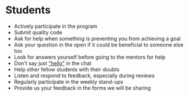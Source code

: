 # Students

* Actively participate in the program
* Submit quality code
* Ask for help when something is preventing you from achieving a goal
* Ask your question in the open if it could be beneficial to someone else too
* Look for answers yourself before going to the mentors for help
* Don't say just ["hello"](https://www.nohello.com/) in the chat
* Help other fellow students with their doubts
* Listen and respond to feedback, especially during reviews
* Regularly participate in the weekly stand-ups
* Provide us your feedback in the forms we will be sharing

